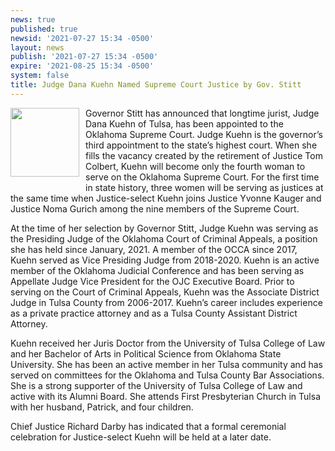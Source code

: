 ```yaml
---
news: true
published: true
newsid: '2021-07-27 15:34 -0500'
layout: news
publish: '2021-07-27 15:34 -0500'
expire: '2021-08-25 15:34 -0500'
system: false
title: Judge Dana Kuehn Named Supreme Court Justice by Gov. Stitt
---
```

<img style="width: 110px; float: left; margin: 0 10px 10px 0;" src="http://okcca.net/wp-content/uploads/2019/08/kuehn-dana.jpg" />
Governor Stitt has announced that longtime jurist, Judge Dana Kuehn of Tulsa, has been appointed to the Oklahoma Supreme Court.  Judge Kuehn is the governor’s third appointment to the state’s highest court.  When she fills the vacancy created by the retirement of Justice Tom Colbert, Kuehn will become only the fourth woman to serve on the Oklahoma Supreme Court.  For the first time in state history, three women will be serving as justices at the same time when Justice-select Kuehn joins Justice Yvonne Kauger and Justice Noma Gurich among the nine members of the Supreme Court.

At the time of her selection by Governor Stitt, Judge Kuehn was serving as the Presiding Judge of the Oklahoma Court of Criminal Appeals, a position she has held since January, 2021.  A member of the OCCA since 2017, Kuehn served as Vice Presiding Judge from 2018-2020.  Kuehn is an active member of the Oklahoma Judicial Conference and has been serving as Appellate Judge Vice President for the OJC Executive Board.  Prior to serving on the Court of Criminal Appeals, Kuehn was the Associate District Judge in Tulsa County from 2006-2017.  Kuehn’s career includes experience as a private practice attorney and as a Tulsa County Assistant District Attorney.

Kuehn received her Juris Doctor from the University of Tulsa College of Law and her Bachelor of Arts in Political Science from Oklahoma State University.  She has been an active member in her Tulsa community and has served on committees for the Oklahoma and Tulsa County Bar Associations.  She is a strong supporter of the University of Tulsa College of Law and active with its Alumni Board.  She attends First Presbyterian Church in Tulsa with her husband, Patrick, and four children.

Chief Justice Richard Darby has indicated that a formal ceremonial celebration for Justice-select Kuehn will be held at a later date.

